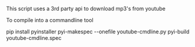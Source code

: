 This script uses a 3rd party api to download mp3's from youtube

To compile into a commandline tool

pip install pyinstaller
pyi-makespec --onefile youtube-cmdline.py 
pyi-build youtube-cmdline.spec 
